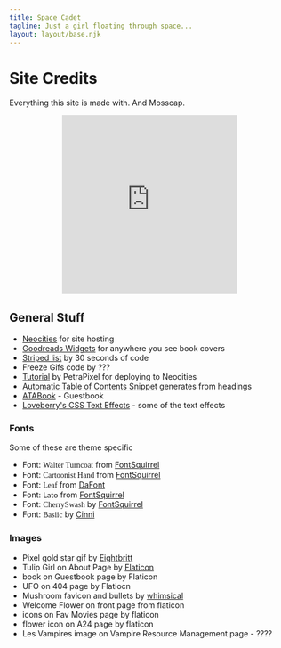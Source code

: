 ```yaml
---
title: Space Cadet
tagline: Just a girl floating through space...
layout: layout/base.njk
---
```



<h1>Site Credits</h1>

<p>Everything this site is made with. And Mosscap.</p>

<div style="text-align:center;">
  <!--10 coins-->
  <iframe width="314" height="321" scrolling="no" src="https://gifypet.neocities.org/pet/pet.html?name=Mosscap&dob=1724573017&gender=undefined&element=Fire&pet=robot.gif&map=forest.jpg&background=&tablecolor=%23529d32&textcolor=black" frameborder="0"></iframe>
</div>

<h2>General Stuff</h2>
 <ul>
   <li><a href="https://neocities.org/">Neocities</a> for site hosting</li>
   <li><a href="https://www.goodreads.com/user/edit?tab=widgets">Goodreads Widgets</a> for anywhere you see book covers</li>
   <li><a href="https://www.30secondsofcode.org/css/s/zebra-striped-list/">Striped list</a> by 30 seconds of code</li>
   <li>Freeze Gifs code by ??? </li>

   <li><a href="https://petrapixel.neocities.org/blog/neocities-automatic-deployment">Tutorial</a> by PetraPixel for deploying to Neocities</li>

   <li><a href="https://blog.markdowntools.com/posts/add-table-of-contents-to-markdown-using-javascript">Automatic Table of Contents Snippet</a> generates from headings</li>

   <li><a href="https://atabook.org">ATABook</a> - Guestbook</li>

   <li><a href="https://loveberry.nekoweb.org/resources/text">Loveberry's CSS Text Effects</a> - some of the text effects</li>

   </ul>

<h3>Fonts</h3>
<p>Some of these are theme specific</p>
<ul>
  <li>Font: <span style="font-family: walterturncoat";>Walter Turncoat</span> from <a href="https://www.fontsquirrel.com/">FontSquirrel</a></li>
  <li>Font: <span style="font-family: CartoonistHand";>Cartoonist Hand</span> from <a href="https://www.fontsquirrel.com/">FontSquirrel</a></li>
  <li>Font: <span style="font-family: Leaf";>Leaf</span> from <a href="https://www.dafont.com/leaf1.font">DaFont</a></li>
  <li>Font: <span style="font-family: lato";>Lato</span> from <a href="https://www.fontsquirrel.com/">FontSquirrel</a></li>
  <li>Font: <span style="font-family: cherryswash";>CherrySwash</span> by <a href="https://www.fontsquirrel.com/">FontSquirrel</a></li>
  <li>Font: <span style="font-family: basiic";>Basiic</span> by <a href="https://cinni.net/?z=/font">Cinni</a></li>

</ul>

<h3>Images</h3>
<ul>
  <li>Pixel gold star gif by <a href="https://eightbriitt.neocities.org/">Eightbritt</a></li>
  <li>Tulip Girl on About Page by <a href="https://www.flaticon.com/stickers-pack/beautiful-female-avatars">Flaticon</a></li>
 
  <li>book on Guestbook page by Flaticon</li>
  <li>UFO on 404 page by Flatiocn</li>
<li>Mushroom favicon and bullets by <a href="http://whimsical.heartette.net">whimsical</a></li>
<li>Welcome Flower on front page from flaticon</li>
<li>icons on Fav Movies page by flaticon</li>
<li>flower icon on A24 page by flaticon</li>
<li>Les Vampires image on Vampire Resource Management page - ????</li>


</ul>